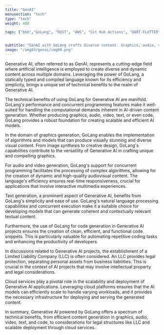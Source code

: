 ```yaml
---
title: "GenAI"
menusection: "tech"
type: "tech"
weight: 400

tags: ["bbb","GoLang", "RUST", "AWS", "Git Hub Actions", "DART-FLUTTER", "hugo", "DOCKER", "K8S", "KAFKA", "ESP32"]


subtitle: "GenAI with GoLang crafts diverse content. Graphics, audio, video, text, code generation. LLC ensures legal structure. Cloud services ensure scalability."
image: "/img03/genai/img00.png"
---
```

Generative AI, often referred to as GenAI, represents a cutting-edge field where artificial intelligence is employed to create diverse and dynamic content across multiple domains. Leveraging the power of GoLang, a statically typed and compiled language known for its efficiency and simplicity, brings a unique set of technical benefits to the realm of Generative AI.

The technical benefits of using GoLang for Generative AI are manifold. GoLang&#39;s performance and concurrent programming features make it well-suited for handling the computational demands inherent in AI-driven content generation. Whether producing graphics, audio, video, text, or even code, GoLang provides a robust foundation for creating scalable and efficient AI models.

In the domain of graphics generation, GoLang enables the implementation of algorithms and models that can produce visually stunning and diverse visual content. From image synthesis to creative design, GoLang&#39;s capabilities contribute to the versatility of Generative AI in crafting unique and compelling graphics.

For audio and video generation, GoLang&#39;s support for concurrent programming facilitates the processing of complex algorithms, allowing for the creation of dynamic and high-quality audiovisual content. The language&#39;s efficiency ensures real-time responsiveness, crucial for applications that involve interactive multimedia experiences.

Text generation, a prominent aspect of Generative AI, benefits from GoLang&#39;s simplicity and ease of use. GoLang&#39;s natural language processing capabilities and concurrent execution make it a suitable choice for developing models that can generate coherent and contextually relevant textual content.

Furthermore, the use of GoLang for code generation in Generative AI projects ensures the creation of clean, efficient, and functional code snippets. This is particularly valuable for automating repetitive coding tasks and enhancing the productivity of developers.

In discussions related to Generative AI projects, the establishment of a Limited Liability Company (LLC) is often considered. An LLC provides legal protection, separating personal assets from business liabilities. This is crucial in the context of AI projects that may involve intellectual property and legal considerations.

Cloud services play a pivotal role in the scalability and deployment of Generative AI applications. Leveraging cloud platforms ensures that the AI models can efficiently scale to handle varying workloads, and it provides the necessary infrastructure for deploying and serving the generated content.

In summary, Generative AI powered by GoLang offers a spectrum of technical benefits, from efficient content generation in graphics, audio, video, text, and code, to considerations for legal structures like LLC and scalable deployment through cloud services.
